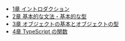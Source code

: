 - [1章 イントロダクション](1.md)
- [2章 基本的な文法・基本的な型](2.md)
- [3章 オブジェクトの基本とオブジェクトの型](3.md)
- [4章 TypeScript の関数](4.md)
